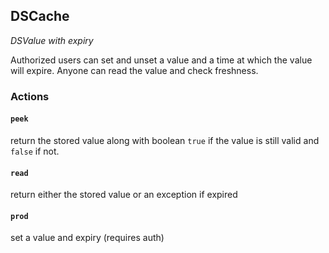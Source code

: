<h2>DSCache
  <small class="text-muted">
    <a href="https://github.com/dapphub/ds-cache"><span class="fa fa-github"></span></a>
  </small>
</h2>

_DSValue with expiry_
  
Authorized users can set and unset a value and a time at which the value will 
expire. Anyone can read the value and check freshness.

### Actions

#### `peek`
return the stored value along with boolean `true` if the value is still valid 
and `false` if not.

#### `read`
return either the stored value or an exception if expired

#### `prod`
set a value and expiry (requires auth)
